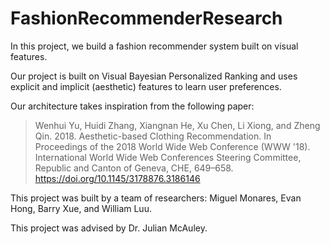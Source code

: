 # FashionRecommenderResearch

In this project, we build a fashion recommender system built on visual features.

Our project is built on Visual Bayesian Personalized Ranking and uses explicit and implicit (aesthetic) features to learn user preferences.

Our architecture takes inspiration from the following paper:

>Wenhui Yu, Huidi Zhang, Xiangnan He, Xu Chen, Li Xiong, and Zheng Qin. 2018. Aesthetic-based Clothing Recommendation. In Proceedings of the 2018 World Wide Web Conference (WWW '18). International World Wide Web Conferences Steering Committee, Republic and Canton of Geneva, CHE, 649–658. https://doi.org/10.1145/3178876.3186146

This project was built by a team of researchers: Miguel Monares, Evan Hong, Barry Xue, and William Luu. 

This project was advised by Dr. Julian McAuley.
